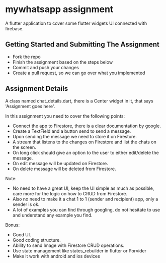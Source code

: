# mywhatsapp assignment

A flutter application to cover some flutter widgets UI connected with firebase.

## Getting Started and Submitting The Assignment
- Fork the repo
- Finish the assignment based on the steps below
- Commit and push your changes
- Create a pull request, so we can go over what you implemented

## Assignment Details
A class named chat_details.dart, there is a Center widget in it, that says 'Assignment goes here'.

In this assignment you need to cover the following points:
- Connect the app to Firestore, there is a clear documentation by google.
- Create a TextField and a button send to send a message.
- Upon sending the message we need to store it on Firestore.
- A stream that listens to the changes on Firestore and list the chats on the screen.
- On long click should give an option to the user to either edit/delete the message.
- On edit message will be updated on Firestore.
- On delete message will be deleted from Firestore.

Note:
- No need to have a great UI, keep the UI simple as much as possible, care more
for the logic on how to CRUD from Firestore.
- Also no need to make it a chat 1 to 1 (sender and recipient) app, only a sender is ok.
- A lot of examples you can find through googling, do not hesitate to use and understand any example you find.

Bonus:
- Good UI.
- Good coding structure.
- Ability to send Image with Firestore CRUD operations.
- Use state management like states_rebuilder in flutter or Porvider
- Make it work with android and ios devices

